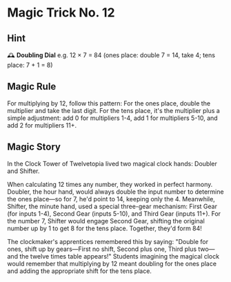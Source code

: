 # Magic Trick No. 12

## Hint

🕰️ **Doubling Dial** e.g. 12 × 7 = 84 (ones place: double 7 = 14, take 4; tens place: 7 + 1 = 8)

## Magic Rule

For multiplying by 12, follow this pattern: For the ones place, double the multiplier and take the last digit. For the tens place, it's the multiplier plus a simple adjustment: add 0 for multipliers 1-4, add 1 for multipliers 5-10, and add 2 for multipliers 11+.

## Magic Story

In the Clock Tower of Twelvetopia lived two magical clock hands: Doubler and Shifter.

When calculating 12 times any number, they worked in perfect harmony. Doubler, the hour hand, would always double the input number to determine the ones place—so for 7, he'd point to 14, keeping only the 4. Meanwhile, Shifter, the minute hand, used a special three-gear mechanism: First Gear (for inputs 1-4), Second Gear (inputs 5-10), and Third Gear (inputs 11+). For the number 7, Shifter would engage Second Gear, shifting the original number up by 1 to get 8 for the tens place. Together, they'd form 84!

The clockmaker's apprentices remembered this by saying: "Double for ones, shift up by gears—First no shift, Second plus one, Third plus two—and the twelve times table appears!" Students imagining the magical clock would remember that multiplying by 12 meant doubling for the ones place and adding the appropriate shift for the tens place.
